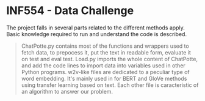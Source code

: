 # INF554 - Data Challenge

The project falls in several parts related to the different methods apply. Basic knowledge required to run and understand the code is described.
> ChatPotte.py contains most of the functions and wrappers used to fetch data, to prepocess it, put the text in readable form, evaluate it on test and eval test.
> Load.py imports the whole content of ChatPotte, and add the code lines to import data into variables used in other Python programs.
> w2v-like files are dedicated to a peculiar type of word embedding. It's mainly used in for BERT and GloVe methods using transfer learning based on text.
> Each other file is caracteristic of an algorithm to answer our problem.
